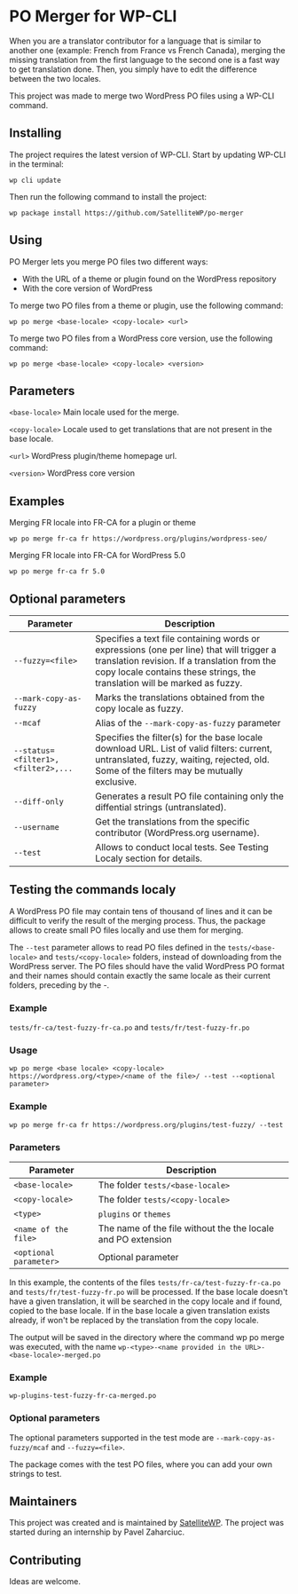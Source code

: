 # PO Merger for WP-CLI
When you are a translator contributor for a language that is similar to another one (example: French from France vs French Canada), merging the missing translation from the first language to the second one is a fast way to get translation done. Then, you simply have to edit the difference between the two locales.

This project was made to merge two WordPress PO files using a WP-CLI command.


## Installing
The project requires the latest version of WP-CLI. Start by updating WP-CLI in the terminal:

    wp cli update

Then run the following command to install the project:

    wp package install https://github.com/SatelliteWP/po-merger


## Using

PO Merger lets you merge PO files two different ways:

- With the URL of a theme or plugin found on the WordPress repository
- With the core version of WordPress

To merge two PO files from a theme or plugin, use the following command:

    wp po merge <base-locale> <copy-locale> <url>

To merge two PO files from a WordPress core version, use the following command:

    wp po merge <base-locale> <copy-locale> <version>

## Parameters

`<base-locale>` Main locale used for the merge.

`<copy-locale>` Locale used to get translations that are not present in the base locale.

`<url>` WordPress plugin/theme homepage url.

`<version>` WordPress core version

## Examples

Merging FR locale into FR-CA for a plugin or theme

    wp po merge fr-ca fr https://wordpress.org/plugins/wordpress-seo/

Merging FR locale into FR-CA for WordPress 5.0

    wp po merge fr-ca fr 5.0

## Optional parameters
| Parameter | Description |
| ------ | ------ |
| `--fuzzy=<file>` | Specifies a text file containing words or expressions (one per line) that will trigger a translation revision. If a translation from the copy locale contains these strings, the translation will be marked as fuzzy.|
| `--mark-copy-as-fuzzy` | Marks the translations obtained from the copy locale as fuzzy.|
| `--mcaf` | Alias of the `--mark-copy-as-fuzzy` parameter |
| `--status=<filter1>,<filter2>,...` |	Specifies the filter(s) for the base locale download URL. List of valid filters: current, untranslated, fuzzy, waiting, rejected, old. Some of the filters may be mutually exclusive.|
| `--diff-only` |	Generates a result PO file containing only the diffential strings (untranslated).|
| `--username` | Get the translations from the specific contributor (WordPress.org username).|
| `--test` | Allows to conduct local tests. See Testing Localy section for details.|



## Testing the commands localy

A WordPress PO file may contain tens of thousand of lines and it can be difficult to verify the result of the merging process. Thus, the package allows to create small PO files locally and use them for merging.

The `--test` parameter allows to read PO files defined in the `tests/<base-locale>` and `tests/<copy-locale>` folders, instead of downloading from the WordPress server. The PO files should have the valid WordPress PO format and their names should contain exactly the same locale as their current folders, preceding by the -.

### Example
`tests/fr-ca/test-fuzzy-fr-ca.po` and `tests/fr/test-fuzzy-fr.po`

### Usage
`wp po merge <base locale> <copy-locale> https://wordpress.org/<type>/<name of the file>/ --test --<optional parameter>`

### Example
`wp po merge fr-ca fr https://wordpress.org/plugins/test-fuzzy/ --test`

### Parameters
| Parameter | Description |
| ------ | ------ |
|`<base-locale>` | The folder `tests/<base-locale>` |
|`<copy-locale>`	| The folder `tests/<copy-locale>` |
|`<type>` |	`plugins` or `themes` |
|`<name of the file>` |  The name of the file without the the locale and PO extension |
|`<optional parameter>`	| Optional parameter |

In this example, the contents of the files `tests/fr-ca/test-fuzzy-fr-ca.po` and `tests/fr/test-fuzzy-fr.po` will be processed. If the base locale doesn't have a given translation, it will be searched in the copy locale and if found, copied to the base locale. If in the base locale a given translation exists already, if won't be replaced by the translation from the copy locale.

The output will be saved in the directory where the command wp po merge was executed, with the name `wp-<type>-<name provided in the URL>-<base-locale>-merged.po`

### Example

    wp-plugins-test-fuzzy-fr-ca-merged.po

### Optional parameters
The optional parameters supported in the test mode are `--mark-copy-as-fuzzy/mcaf` and `--fuzzy=<file>`.

The package comes with the test PO files, where you can add your own strings to test.

## Maintainers
This project was created and is maintained by [SatelliteWP](https://www.satellitewp.com). The project was started during an internship by Pavel Zaharciuc.

## Contributing
Ideas are welcome.
